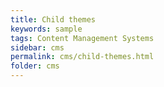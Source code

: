 ```yaml
---
title: Child themes
keywords: sample
tags: Content Management Systems
sidebar: cms
permalink: cms/child-themes.html
folder: cms
---
```

